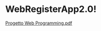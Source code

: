 # WebRegisterApp2.0!
[Progetto Web Programming.pdf](https://github.com/GingermanSP7/WebRegisterApp2.0/files/9276833/Progetto.Web.Programming.pdf)
